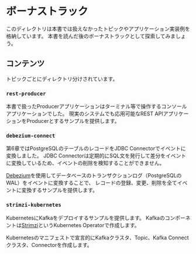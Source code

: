 # ボーナストラック

このディレクトリは本書では扱えなかったトピックやアプリケーション実装例を格納しています。
本書を読んだ後のボーナストラックとして探索してみましょう。

## コンテンツ

トピックごとにディレクトリ分けされています。

### `rest-producer`

本書で扱ったProducerアプリケーションはターミナル等で操作するコンソールアプリケーションでした。
現実のシステムでも応用可能なREST APIアプリケーションをProducerとするサンプルを提供します。

### `debezium-connect`

第6章ではPostgreSQLのテーブルのレコードをJDBC Connectorでイベントに変換しました。
JDBC Connectorは定期的にSQL文を発行して差分をイベントに変換しているため、イベントの削除を検知することができません。

[Debezium](https://debezium.io/)を使用してデータベースのトランザクションログ（PostgreSQLのWAL）をイベントに変換することで、
レコードの登録、変更、削除を全てイベントに変換するサンプルを提供します。

### `strimzi-kubernetes`

KubernetesにKafkaをデプロイするサンプルを提供します。
Kafkaのコンポーネントは[Strimzi](https://strimzi.io/)というKubernetes Operatorで作成します。

Kubernetesのマニフェストで宣言的にKafkaクラスタ、Topic、Kafka Connectクラスタ、Connectorを作成します。
